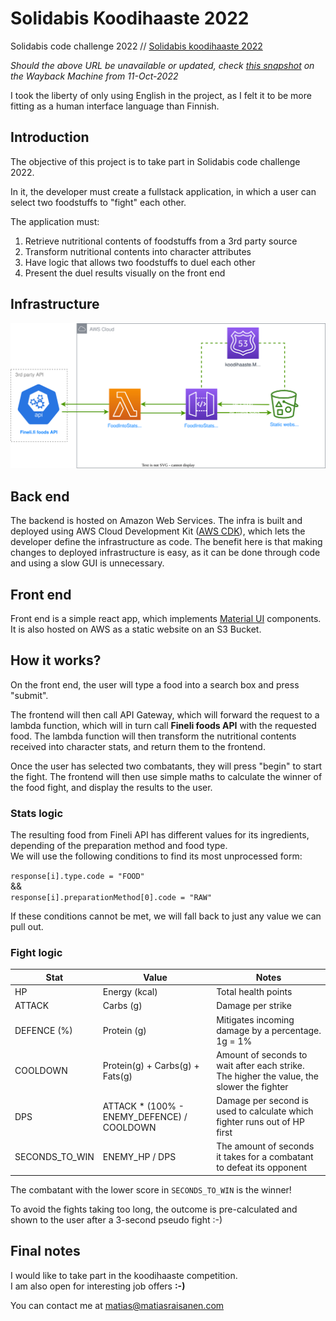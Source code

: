 # Solidabis Koodihaaste 2022

Solidabis code challenge 2022 //
[Solidabis koodihaaste 2022](https://koodihaaste.solidabis.com/intro)

*Should the above URL be unavailable or updated, check [this snapshot](https://web.archive.org/web/20221011125550/https://koodihaaste.solidabis.com) on the Wayback Machine from 11-Oct-2022*

I took the liberty of only using English in the project, as I felt it to be more fitting as a human interface language than Finnish.

## Introduction
The objective of this project is to take part in Solidabis code challenge 2022.

In it, the developer must create a fullstack application, in which a user can select two foodstuffs to "fight" each other.

The application must:
1. Retrieve nutritional contents of foodstuffs from a 3rd party source
2. Transform nutritional contents into character attributes
3. Have logic that allows two foodstuffs to duel each other
4. Present the duel results visually on the front end

## Infrastructure

![Koodihaaste infra](./architecture/architecture.drawio.svg)

## Back end

The backend is hosted on Amazon Web Services.
The infra is built and deployed using AWS Cloud Development Kit ([AWS CDK](https://aws.amazon.com/cdk/)), which lets the developer define the infrastructure as code. The benefit here is that making changes to deployed infrastructure is easy, as it can be done through code and using a slow GUI is unnecessary.

## Front end

Front end is a simple react app, which implements [Material UI](https://mui.com/) components.
It is also hosted on AWS as a static website on an S3 Bucket.

## How it works?

On the front end, the user will type a food into a search box and press "submit".

The frontend will then call API Gateway, which will forward the request to a lambda function, which will in turn call **Fineli foods API** with the requested food. The lambda function will then transform the nutritional contents received into character stats, and return them to the frontend.

Once the user has selected two combatants, they will press "begin" to start the fight.
The frontend will then use simple maths to calculate the winner of the food fight, and display the results to the user.

### Stats logic

The resulting food from Fineli API has different values for its ingredients, depending of the preparation method and food type.  
We will use the following conditions to find its most unprocessed form:

`response[i].type.code = "FOOD"`  
&&  
`response[i].preparationMethod[0].code = "RAW"` 

If these conditions cannot be met, we will fall back to just any value we can pull out.

### Fight logic

| Stat | Value | Notes | 
| ----------- | ----------- | ----------- |
| HP | Energy (kcal) | Total health points
| ATTACK | Carbs (g) | Damage per strike
| DEFENCE (%) | Protein (g) | Mitigates incoming damage by a percentage. 1g = 1%
| COOLDOWN | Protein(g) + Carbs(g) + Fats(g) | Amount of seconds to wait after each strike. The higher the value, the slower the fighter
| DPS | ATTACK * (100% - ENEMY_DEFENCE) / COOLDOWN | Damage per second is used to calculate which fighter runs out of HP first
| SECONDS_TO_WIN | ENEMY_HP / DPS | The amount of seconds it takes for a combatant to defeat its opponent |

The combatant with the lower score in `SECONDS_TO_WIN` is the winner!

To avoid the fights taking too long, the outcome is pre-calculated and shown to the user after a 3-second pseudo fight :-)

## Final notes

I would like to take part in the koodihaaste competition.  
I am also open for interesting job offers **:-)**

You can contact me at [matias@matiasraisanen.com](mailto:matias@matiasraisanen.com)
